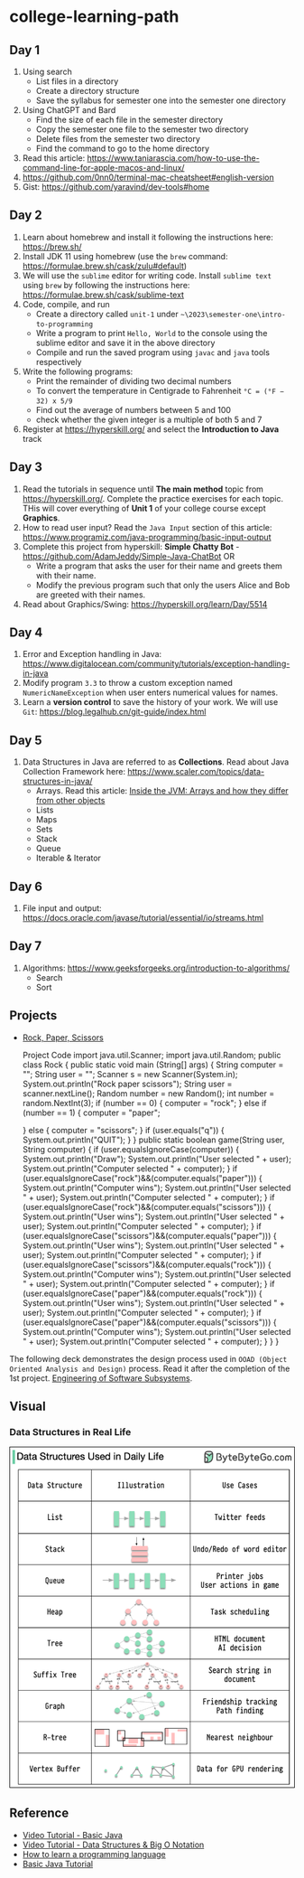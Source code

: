 # college-learning-path

## Day 1

1. Using search
    - List files in a directory
    - Create a directory structure
    - Save the syllabus for semester one into the semester one directory
2. Using ChatGPT and Bard
    - Find the size of each file in the semester directory
    - Copy the semester one file to the semester two directory
    - Delete files from the semester two directory
    - Find the command to go to the home directory
3. Read this article: https://www.taniarascia.com/how-to-use-the-command-line-for-apple-macos-and-linux/
4. https://github.com/0nn0/terminal-mac-cheatsheet#english-version
5. Gist: https://github.com/yaravind/dev-tools#home

## Day 2

1. Learn about homebrew and install it following the instructions here: https://brew.sh/
2. Install JDK 11 using homebrew (use the `brew` command: https://formulae.brew.sh/cask/zulu#default)
3. We will use the `sublime` editor for writing code. Install `sublime text` using `brew` by following the instructions
   here: https://formulae.brew.sh/cask/sublime-text
4. Code, compile, and run
    - Create a directory called `unit-1` under `~\2023\semester-one\intro-to-programming`
    - Write a program to print `Hello, World` to the console using the sublime editor and save it in the above directory
    - Compile and run the saved program using `javac` and `java` tools respectively
5. Write the following programs:
    - Print the remainder of dividing two decimal numbers
    - To convert the temperature in Centigrade to Fahrenheit `°C = (°F − 32) x 5/9`
    - Find out the average of numbers between 5 and 100
    - check whether the given integer is a multiple of both 5 and 7
6. Register at https://hyperskill.org/ and select the **Introduction to Java** track

## Day 3

1. Read the tutorials in sequence until **The main method** topic from https://hyperskill.org/. Complete the practice
   exercises for each topic. THis will cover everything of **Unit 1** of your college course except **Graphics**.
2. How to read user input? Read the `Java Input` section of this
   article: https://www.programiz.com/java-programming/basic-input-output
3. Complete this project from hyperskill: **Simple Chatty Bot** - https://github.com/AdamJeddy/Simple-Java-ChatBot OR
    - Write a program that asks the user for their name and greets them with their name.
    - Modify the previous program such that only the users Alice and Bob are greeted with their names.
4. Read about Graphics/Swing: https://hyperskill.org/learn/Day/5514

## Day 4

1. Error and Exception handling in Java: https://www.digitalocean.com/community/tutorials/exception-handling-in-java
2. Modify program `3.3` to throw a custom exception named `NumericNameException` when user enters numerical values for
   names.
3. Learn a **version control** to save the history of your work. We will
   use `Git`: https://blog.legalhub.cn/git-guide/index.html

## Day 5

1. Data Structures in Java are referred to as **Collections**. Read about Java Collection Framework
   here: https://www.scaler.com/topics/data-structures-in-java/
    - Arrays. Read this article: [Inside the JVM: Arrays and how they differ from other objects](https://blogs.oracle.com/javamagazine/post/java-array-objects?source=:so:tw:or:awr:jav:::&SC=:so:tw:or:awr:jav:::&pcode=)
    - Lists
    - Maps
    - Sets
    - Stack
    - Queue
    - Iterable & Iterator

## Day 6

1. File input and output: https://docs.oracle.com/javase/tutorial/essential/io/streams.html

## Day 7

1. Algorithms: https://www.geeksforgeeks.org/introduction-to-algorithms/
    - Search
    - Sort

## Projects

- [Rock, Paper, Scissors](project-rps/RockPaperScissors.md)

  Project Code
  import java.util.Scanner;
import java.util.Random;
public class Rock
{
	public static void main (String[] args)
	{
	String computer = "";
	String user = "";
	Scanner s = new Scanner(System.in);
	System.out.println("Rock paper scissors");
	String user = scanner.nextLine();
	Random number = new Random();
	int number = random.NextInt(3);
    if (number == 0)
    {
    computer = "rock";
    }
    else if (number == 1)
    {
    computer = "paper";

    }
    else 
    {
    computer = "scissors";
    }
    if (user.equals("q"))
    {
    System.out.println("QUIT");
    }
	}
	public static boolean game(String user, String computer)
	{
	if (user.equalsIgnoreCase(computer))
	{
	System.out.println("Draw");
	System.out.println("User selected " + user);
	System.out.println("Computer selected " + computer);
	}
	if (user.equalsIgnoreCase("rock")&&(computer.equals("paper")))
	{
	System.out.println("Computer wins");
	System.out.println("User selected " + user);
	System.out.println("Computer selected " + computer);
	}
	if (user.equalsIgnoreCase("rock")&&(computer.equals("scissors")))
	{
	System.out.println("User wins");
	System.out.println("User selected " + user);
	System.out.println("Computer selected " + computer);
	}
	if (user.equalsIgnoreCase("scissors")&&(computer.equals("paper")))
	{
	System.out.println("User wins");
	System.out.println("User selected " + user);
	System.out.println("Computer selected " + computer);
	}
	if (user.equalsIgnoreCase("scissors")&&(computer.equals("rock")))
	{
	System.out.println("Computer wins");
	System.out.println("User selected " + user);
	System.out.println("Computer selected " + computer);
	}
	if (user.equalsIgnoreCase("paper")&&(computer.equals("rock")))
	{
	System.out.println("User wins");
	System.out.println("User selected " + user);
	System.out.println("Computer selected " + computer);
	}
	if (user.equalsIgnoreCase("paper")&&(computer.equals("scissors")))
	{
	System.out.println("Computer wins");
	System.out.println("User selected " + user);
	System.out.println("Computer selected " + computer);
	}
	}
}





The following deck demonstrates the design process used in `OOAD (Object Oriented Analysis and Design)` process. Read 
it after the completion of the 1st project. [Engineering of Software Subsystems](https://www.clearlaunch.com/programming-nouns-verbs/).

## Visual

### Data Structures in Real Life

<img src="images/datastructure-daily-usage.png" alt="Data Structures in Real Life" width="800" style="border:1px solid black"/>

## Reference

- [Video Tutorial - Basic Java](https://www.youtube.com/watch?v=xk4_1vDrzzo&list=PLZPZq0r_RZON03iKBjYOsOKr1-TD7z2lH&index=2)
- [Video Tutorial - Data Structures & Big O Notation](https://www.youtube.com/watch?v=RBSGKlAvoiM)
- [How to learn a programming language](https://medium.com/@yaravind/how-to-learn-a-programming-language-f62daab0a6cd)
- [Basic Java Tutorial](https://docs.oracle.com/javase/tutorial/java/TOC.html)
